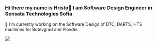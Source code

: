 ### Hi there my name is Hristo👋 I am Software Design Engineer in Sensata Technologies Sofia

<!--
**HristoGanchev/HristoGanchev** is a ✨ _special_ ✨ repository because its `README.md` (this file) appears on your GitHub profile.

Here are some ideas to get you started:

- 🔭 I’m currently working on ...
- 🌱 I’m currently learning ...
- 👯 I’m looking to collaborate on ...
- 🤔 I’m looking for help with ...
- 💬 Ask me about ...
- 📫 How to reach me: ...
- 😄 Pronouns: ...
- ⚡ Fun fact: ...
-->
🔭 I’m currently working on the Software Design of DTC, DARTS, HTS machines for Botevgrad and Plovdiv. 

<a href="https://github.com/HristoGanchev">
    <img align="center" src="https://github-readme-stats.vercel.app/api?username=HristoGanchev&show_icons=true&hide_title=true&count_private=true&theme=vue" />
</a>
<!-- <a href="https://github.com/HristoGanchev">
    <img align="center" src="https://github-readme-stats.vercel.app/api/top-langs/?username=HristoGanchev&layout=compact&theme=vue" />
</a> -->
